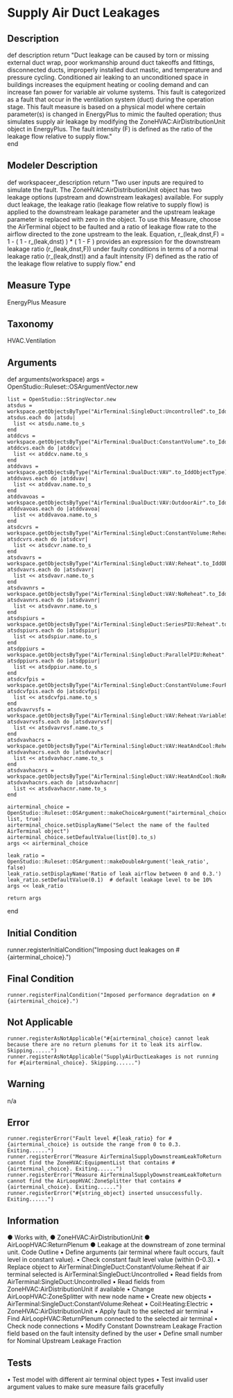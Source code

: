 # Supply Air Duct Leakages

## Description

  def description
    return "Duct leakage can be caused by torn or missing external duct wrap, poor workmanship around duct takeoffs and fittings, disconnected ducts, improperly installed duct mastic, and temperature and pressure cycling. Conditioned air leaking to an unconditioned space in buildings increases the equipment heating or cooling demand and can increase fan power for variable air volume systems. This fault is categorized as a fault that occur in the ventilation system (duct) during the operation stage. This fault measure is based on a physical model where certain parameter(s) is changed in EnergyPlus to mimic the faulted operation; thus simulates supply air leakage by modifying the ZoneHVAC:AirDistributionUnit object in EnergyPlus. The fault intensity (F) is defined as the ratio of the leakage flow relative to supply flow."       
  end
  
## Modeler Description

  def workspaceer_description
    return "Two user inputs are required to simulate the fault. The ZoneHVAC:AirDistributionUnit object has two leakage options (upstream and downstream leakages) available. For supply duct leakage, the leakage ratio (leakage flow relative to supply flow) is applied to the downstream leakage parameter and the upstream leakage parameter is replaced with zero in the object. To use this Measure, choose the AirTerminal object to be faulted and a ratio of leakage flow rate to the airflow directed to the zone upstream to the leak. Equation, r_(leak,dnst,F) = 1 - ( 1 - r_(leak,dnst) ) * ( 1 - F ) provides an expression for the downstream leakage ratio (r_(leak,dnst,F)) under faulty conditions in terms of a normal leakage ratio (r_(leak,dnst)) and a fault intensity (F) defined as the ratio of the leakage flow relative to supply flow."
  end
  
## Measure Type

EnergyPlus Measure

## Taxonomy

HVAC.Ventilation

## Arguments 

  def arguments(workspace)
    args = OpenStudio::Ruleset::OSArgumentVector.new

    list = OpenStudio::StringVector.new
    atsdus = workspace.getObjectsByType("AirTerminal:SingleDuct:Uncontrolled".to_IddObjectType)
    atsdus.each do |atsdu|
      list << atsdu.name.to_s
    end
    atddcvs = workspace.getObjectsByType("AirTerminal:DualDuct:ConstantVolume".to_IddObjectType)
    atddcvs.each do |atddcv|
      list << atddcv.name.to_s
    end
    atddvavs = workspace.getObjectsByType("AirTerminal:DualDuct:VAV".to_IddObjectType)
    atddvavs.each do |atddvav|
      list << atddvav.name.to_s
    end
	atddvavoas = workspace.getObjectsByType("AirTerminal:DualDuct:VAV:OutdoorAir".to_IddObjectType)
    atddvavoas.each do |atddvavoa|
      list << atddvavoa.name.to_s
    end
	atsdcvrs = workspace.getObjectsByType("AirTerminal:SingleDuct:ConstantVolume:Reheat".to_IddObjectType)
    atsdcvrs.each do |atsdcvr|
      list << atsdcvr.name.to_s
    end
	atsdvavrs = workspace.getObjectsByType("AirTerminal:SingleDuct:VAV:Reheat".to_IddObjectType)
    atsdvavrs.each do |atsdvavr|
      list << atsdvavr.name.to_s
    end
	atsdvavnrs = workspace.getObjectsByType("AirTerminal:SingleDuct:VAV:NoReheat".to_IddObjectType)
    atsdvavnrs.each do |atsdvavnr|
      list << atsdvavnr.name.to_s
    end
	atsdspiurs = workspace.getObjectsByType("AirTerminal:SingleDuct:SeriesPIU:Reheat".to_IddObjectType)
    atsdspiurs.each do |atsdspiur|
      list << atsdspiur.name.to_s
    end
	atsdppiurs = workspace.getObjectsByType("AirTerminal:SingleDuct:ParallelPIU:Reheat".to_IddObjectType)
    atsdppiurs.each do |atsdppiur|
      list << atsdppiur.name.to_s
    end
	atsdcvfpis = workspace.getObjectsByType("AirTerminal:SingleDuct:ConstantVolume:FourPipeInduction".to_IddObjectType)
    atsdcvfpis.each do |atsdcvfpi|
      list << atsdcvfpi.name.to_s
    end
	atsdvavrvsfs = workspace.getObjectsByType("AirTerminal:SingleDuct:VAV:Reheat:VariableSpeedFan".to_IddObjectType)
    atsdvavrvsfs.each do |atsdvavrvsf|
      list << atsdvavrvsf.name.to_s
    end
	atsdvavhacrs = workspace.getObjectsByType("AirTerminal:SingleDuct:VAV:HeatAndCool:Reheat".to_IddObjectType)
    atsdvavhacrs.each do |atsdvavhacr|
      list << atsdvavhacr.name.to_s
    end
	atsdvavhacnrs = workspace.getObjectsByType("AirTerminal:SingleDuct:VAV:HeatAndCool:NoReheat".to_IddObjectType)
    atsdvavhacnrs.each do |atsdvavhacnr|
      list << atsdvavhacnr.name.to_s
    end
		
    airterminal_choice = OpenStudio::Ruleset::OSArgument::makeChoiceArgument("airterminal_choice", list, true)
    airterminal_choice.setDisplayName("Select the name of the faulted AirTerminal object")
    airterminal_choice.setDefaultValue(list[0].to_s)
    args << airterminal_choice

    leak_ratio = OpenStudio::Ruleset::OSArgument::makeDoubleArgument('leak_ratio', false)
    leak_ratio.setDisplayName('Ratio of leak airflow between 0 and 0.3.')
    leak_ratio.setDefaultValue(0.1)  # default leakage level to be 10%
    args << leak_ratio

    return args
  end
  
## Initial Condition

runner.registerInitialCondition("Imposing duct leakages on #{airterminal_choice}.")

## Final Condition

    runner.registerFinalCondition("Imposed performance degradation on #{airterminal_choice}.")

## Not Applicable

    runner.registerAsNotApplicable("#{airterminal_choice} cannot leak because there are no return plenums for it to leak its airflow. Skipping......")
    runner.registerAsNotApplicable("SupplyAirDuctLeakages is not running for #{airterminal_choice}. Skipping......")

## Warning

n/a

## Error

    runner.registerError("Fault level #{leak_ratio} for #{airterminal_choice} is outside the range from 0 to 0.3. Exiting......")
    runner.registerError("Measure AirTerminalSupplyDownstreamLeakToReturn cannot find the ZoneHVAC:EquipmentList that contains #{airterminal_choice}. Exiting......")
    runner.registerError("Measure AirTerminalSupplyDownstreamLeakToReturn cannot find the AirLoopHVAC:ZoneSplitter that contains #{airterminal_choice}. Exiting......")
    runner.registerError("#{string_object} inserted unsuccessfully. Exiting......")

## Information

●	Works with,
●	ZoneHVAC:AirDistributionUnit
●	AirLoopHVAC:ReturnPlenum
●	Leakage at the downstream of zone terminal unit.
Code Outline
•	Define arguments (air terminal where fault occurs, fault level in constant value).
•	Check constant fault level value (within 0-0.3).
•	Replace object to AirTerminal:DingleDuct:ConstantVolume:Reheat if air terminal selected is AirTerminal:SingleDuct:Uncontrolled
•	Read fields from AirTerminal:SingleDuct:Uncontrolled
•	Read fields from ZoneHVAC:AirDistributionUnit if available
•	Change AirLoopHVAC:ZoneSplitter with new node name
•	Create new objects
•	AirTerminal:SingleDuct:ConstantVolume:Reheat
•	Coil:Heating:Electric
•	ZoneHVAC:AirDistributionUnit
•	Apply fault to the selected air terminal
•	Find AirLoopHVAC:ReturnPlenum connected to the selected air terminal
•	Check node connections
•	Modify Constant Downstream Leakage Fraction field based on the fault intensity defined by the user
•	Define small number for Nominal Upstream Leakage Fraction

## Tests

•	Test model with different air terminal object types
•	Test invalid user argument values to make sure measure fails gracefully




